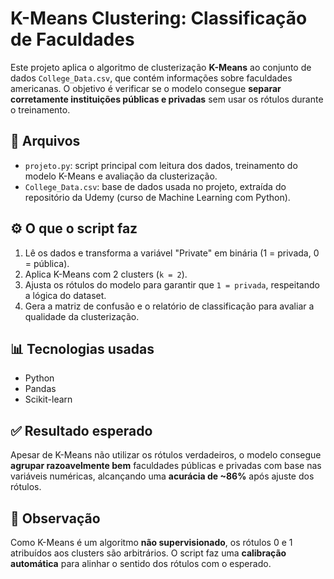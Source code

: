 # K-Means Clustering: Classificação de Faculdades

Este projeto aplica o algoritmo de clusterização **K-Means** ao conjunto de dados `College_Data.csv`, que contém informações sobre faculdades americanas. O objetivo é verificar se o modelo consegue **separar corretamente instituições públicas e privadas** sem usar os rótulos durante o treinamento.

## 📁 Arquivos

- `projeto.py`: script principal com leitura dos dados, treinamento do modelo K-Means e avaliação da clusterização.
- `College_Data.csv`: base de dados usada no projeto, extraída do repositório da Udemy (curso de Machine Learning com Python).

## ⚙️ O que o script faz

1. Lê os dados e transforma a variável "Private" em binária (1 = privada, 0 = pública).
2. Aplica K-Means com 2 clusters (`k = 2`).
3. Ajusta os rótulos do modelo para garantir que `1 = privada`, respeitando a lógica do dataset.
4. Gera a matriz de confusão e o relatório de classificação para avaliar a qualidade da clusterização.

## 📊 Tecnologias usadas

- Python
- Pandas
- Scikit-learn

## ✅ Resultado esperado

Apesar de K-Means não utilizar os rótulos verdadeiros, o modelo consegue **agrupar razoavelmente bem** faculdades públicas e privadas com base nas variáveis numéricas, alcançando uma **acurácia de ~86%** após ajuste dos rótulos.

## 🧠 Observação

Como K-Means é um algoritmo **não supervisionado**, os rótulos 0 e 1 atribuídos aos clusters são arbitrários. O script faz uma **calibração automática** para alinhar o sentido dos rótulos com o esperado.

